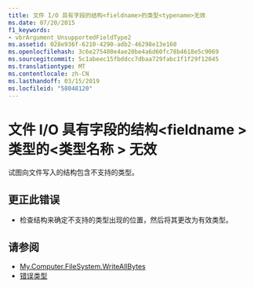 ```yaml
---
title: 文件 I/O 具有字段的结构<fieldname>的类型<typename>无效
ms.date: 07/20/2015
f1_keywords:
- vbrArgument_UnsupportedFieldType2
ms.assetid: 028e936f-6210-4290-adb2-46298e13e160
ms.openlocfilehash: 3c6e275480e4ae20be4a6d60fc78b4618e5c9069
ms.sourcegitcommit: 5c1abeec15fbddcc7dbaa729fabc1f1f29f12045
ms.translationtype: MT
ms.contentlocale: zh-CN
ms.lasthandoff: 03/15/2019
ms.locfileid: "58048120"
---
```

# <a name="file-io-of-a-structure-with-field-fieldname-of-type-typename-is-not-valid"></a>文件 I/O 具有字段的结构\<fieldname > 类型的\<类型名称 > 无效
试图向文件写入的结构包含不支持的类型。  
  
## <a name="to-correct-this-error"></a>更正此错误  
  
-   检查结构来确定不支持的类型出现的位置，然后将其更改为有效类型。  
  
## <a name="see-also"></a>请参阅

- [My.Computer.FileSystem.WriteAllBytes](xref:Microsoft.VisualBasic.MyServices.FileSystemProxy.WriteAllBytes%2A)
- [错误类型](../../visual-basic/programming-guide/language-features/error-types.md)
